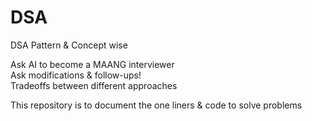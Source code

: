 # DSA
DSA Pattern & Concept wise

Ask AI to become a MAANG interviewer <br>
Ask modifications & follow-ups! <br>
Tradeoffs between different approaches

This repository is to document the one liners & code to solve problems
